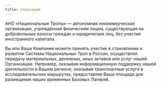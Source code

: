 ```yaml
---
title: Спонсорам
---
```


АНО «Национальные Тропы» — автономная некоммерческая организация, учреждённая физическим лицом, существующая на добровольные взносы граждан и юридических лиц, без участия иностранного капитала.

Вы или Ваша Компания можете принять участие в становлении и развитии Системы Национальных Троп в России, осуществляя передачу материальных, денежных, иных активов или услуг нашей Организации. Например, оказывая информационную поддержку нашей деятельности в Вашем регионе, оказывая транспортные услуги в исследовательских маршрутах, предоставляя Ваши площади для размещения наших временных Базовых Лагерей.